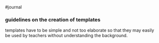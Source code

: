 #journal 
### guidelines on the creation of templates

templates have to be simple and not too elaborate so that they may easily be used by teachers without understanding the background. 
